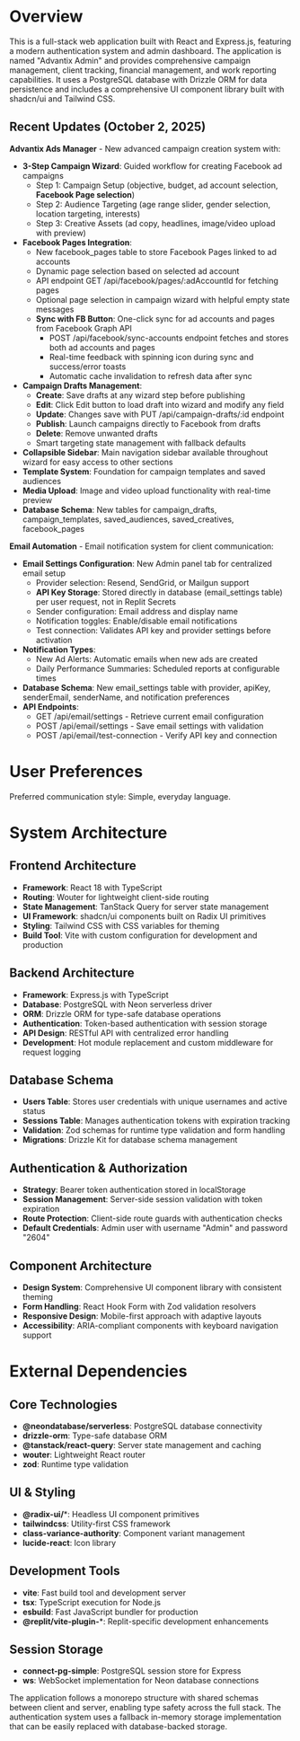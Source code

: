 # Overview

This is a full-stack web application built with React and Express.js, featuring a modern authentication system and admin dashboard. The application is named "Advantix Admin" and provides comprehensive campaign management, client tracking, financial management, and work reporting capabilities. It uses a PostgreSQL database with Drizzle ORM for data persistence and includes a comprehensive UI component library built with shadcn/ui and Tailwind CSS.

## Recent Updates (October 2, 2025)

**Advantix Ads Manager** - New advanced campaign creation system with:
- **3-Step Campaign Wizard**: Guided workflow for creating Facebook ad campaigns
  - Step 1: Campaign Setup (objective, budget, ad account selection, **Facebook Page selection**)
  - Step 2: Audience Targeting (age range slider, gender selection, location targeting, interests)
  - Step 3: Creative Assets (ad copy, headlines, image/video upload with preview)
- **Facebook Pages Integration**: 
  - New facebook_pages table to store Facebook Pages linked to ad accounts
  - Dynamic page selection based on selected ad account
  - API endpoint GET /api/facebook/pages/:adAccountId for fetching pages
  - Optional page selection in campaign wizard with helpful empty state messages
  - **Sync with FB Button**: One-click sync for ad accounts and pages from Facebook Graph API
    - POST /api/facebook/sync-accounts endpoint fetches and stores both ad accounts and pages
    - Real-time feedback with spinning icon during sync and success/error toasts
    - Automatic cache invalidation to refresh data after sync
- **Campaign Drafts Management**: 
  - **Create**: Save drafts at any wizard step before publishing
  - **Edit**: Click Edit button to load draft into wizard and modify any field
  - **Update**: Changes save with PUT /api/campaign-drafts/:id endpoint
  - **Publish**: Launch campaigns directly to Facebook from drafts
  - **Delete**: Remove unwanted drafts
  - Smart targeting state management with fallback defaults
- **Collapsible Sidebar**: Main navigation sidebar available throughout wizard for easy access to other sections
- **Template System**: Foundation for campaign templates and saved audiences
- **Media Upload**: Image and video upload functionality with real-time preview
- **Database Schema**: New tables for campaign_drafts, campaign_templates, saved_audiences, saved_creatives, facebook_pages

**Email Automation** - Email notification system for client communication:
- **Email Settings Configuration**: New Admin panel tab for centralized email setup
  - Provider selection: Resend, SendGrid, or Mailgun support
  - **API Key Storage**: Stored directly in database (email_settings table) per user request, not in Replit Secrets
  - Sender configuration: Email address and display name
  - Notification toggles: Enable/disable email notifications
  - Test connection: Validates API key and provider settings before activation
- **Notification Types**:
  - New Ad Alerts: Automatic emails when new ads are created
  - Daily Performance Summaries: Scheduled reports at configurable times
- **Database Schema**: New email_settings table with provider, apiKey, senderEmail, senderName, and notification preferences
- **API Endpoints**: 
  - GET /api/email/settings - Retrieve current email configuration
  - POST /api/email/settings - Save email settings with validation
  - POST /api/email/test-connection - Verify API key and connection

# User Preferences

Preferred communication style: Simple, everyday language.

# System Architecture

## Frontend Architecture
- **Framework**: React 18 with TypeScript
- **Routing**: Wouter for lightweight client-side routing
- **State Management**: TanStack Query for server state management
- **UI Framework**: shadcn/ui components built on Radix UI primitives
- **Styling**: Tailwind CSS with CSS variables for theming
- **Build Tool**: Vite with custom configuration for development and production

## Backend Architecture
- **Framework**: Express.js with TypeScript
- **Database**: PostgreSQL with Neon serverless driver
- **ORM**: Drizzle ORM for type-safe database operations
- **Authentication**: Token-based authentication with session storage
- **API Design**: RESTful API with centralized error handling
- **Development**: Hot module replacement and custom middleware for request logging

## Database Schema
- **Users Table**: Stores user credentials with unique usernames and active status
- **Sessions Table**: Manages authentication tokens with expiration tracking
- **Validation**: Zod schemas for runtime type validation and form handling
- **Migrations**: Drizzle Kit for database schema management

## Authentication & Authorization
- **Strategy**: Bearer token authentication stored in localStorage
- **Session Management**: Server-side session validation with token expiration
- **Route Protection**: Client-side route guards with authentication checks
- **Default Credentials**: Admin user with username "Admin" and password "2604"

## Component Architecture
- **Design System**: Comprehensive UI component library with consistent theming
- **Form Handling**: React Hook Form with Zod validation resolvers
- **Responsive Design**: Mobile-first approach with adaptive layouts
- **Accessibility**: ARIA-compliant components with keyboard navigation support

# External Dependencies

## Core Technologies
- **@neondatabase/serverless**: PostgreSQL database connectivity
- **drizzle-orm**: Type-safe database ORM
- **@tanstack/react-query**: Server state management and caching
- **wouter**: Lightweight React router
- **zod**: Runtime type validation

## UI & Styling
- **@radix-ui/***: Headless UI component primitives
- **tailwindcss**: Utility-first CSS framework
- **class-variance-authority**: Component variant management
- **lucide-react**: Icon library

## Development Tools
- **vite**: Fast build tool and development server
- **tsx**: TypeScript execution for Node.js
- **esbuild**: Fast JavaScript bundler for production
- **@replit/vite-plugin-***: Replit-specific development enhancements

## Session Storage
- **connect-pg-simple**: PostgreSQL session store for Express
- **ws**: WebSocket implementation for Neon database connections

The application follows a monorepo structure with shared schemas between client and server, enabling type safety across the full stack. The authentication system uses a fallback in-memory storage implementation that can be easily replaced with database-backed storage.